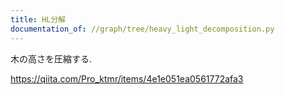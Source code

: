 ```yaml
---
title: HL分解
documentation_of: //graph/tree/heavy_light_decomposition.py
---
```


木の高さを圧縮する.

https://qiita.com/Pro_ktmr/items/4e1e051ea0561772afa3


